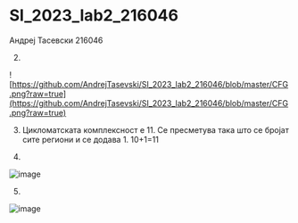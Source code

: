 # SI_2023_lab2_216046
Андреј Тасевски 216046

2.
![https://github.com/AndrejTasevski/SI_2023_lab2_216046/blob/master/CFG.png?raw=true](https://github.com/AndrejTasevski/SI_2023_lab2_216046/blob/master/CFG.png?raw=true)

3. Цикломатската комплексност е 11. Се пресметува така што се бројат сите региони и се додава 1. 10+1=11

4. 
![image](https://github.com/AndrejTasevski/SI_2023_lab2_216046/assets/126726159/47553e68-39c7-47c1-879b-55a91250f456)
  
5. 
![image](https://github.com/AndrejTasevski/SI_2023_lab2_216046/assets/126726159/d3344c3d-2385-42e9-ace0-61a8846a4695)
